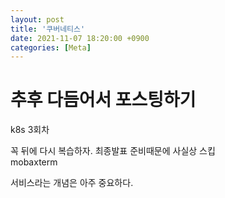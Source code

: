 ```yaml
---
layout: post
title: '쿠버네티스'
date: 2021-11-07 18:20:00 +0900
categories: [Meta]
---
```


# 추후 다듬어서 포스팅하기

k8s 3회차  

꼭 뒤에 다시 복습하자. 최종발표 준비때문에 사실상 스킵  
mobaxterm

서비스라는 개념은 아주 중요하다.